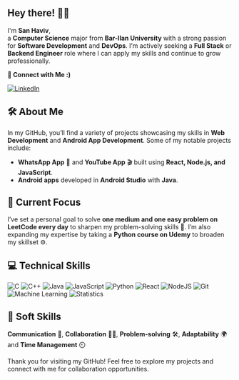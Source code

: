 ## Hey there! 👋💪
I'm **San Haviv**,  
a **Computer Science** major from **Bar-Ilan University** with a strong passion for **Software Development** and **DevOps**. I’m actively seeking a **Full Stack** or **Backend Engineer** role where I can apply my skills and continue to grow professionally.

**🔗 Connect with Me :)**

[![LinkedIn](https://img.shields.io/badge/LinkedIn-Connect-blue?style=for-the-badge&logo=linkedin&logoColor=white)](https://linkedin.com/in/sanh)

## 🛠️ About Me
In my GitHub, you’ll find a variety of projects showcasing my skills in **Web Development** and **Android App Development**. Some of my notable projects include:
- **WhatsApp App** 📲 and **YouTube App** 🎬 built using **React, Node.js, and JavaScript**.
- **Android apps** developed in **Android Studio** with **Java**.

## 🚀 Current Focus
I’ve set a personal goal to solve **one medium and one easy problem on LeetCode every day** to sharpen my problem-solving skills 🧠. I’m also expanding my expertise by taking a **Python course on Udemy** to broaden my skillset ⚙️.

## 💻 Technical Skills
![C](https://img.shields.io/badge/C-%2300599C.svg?style=flat-square&logo=c&logoColor=white)
![C++](https://img.shields.io/badge/C%2B%2B-%2300599C.svg?style=flat-square&logo=c%2B%2B&logoColor=white)
![Java](https://img.shields.io/badge/Java-%23ED8B00.svg?style=flat-square&logo=java&logoColor=white)
![JavaScript](https://img.shields.io/badge/JavaScript-%23F7DF1E.svg?style=flat-square&logo=javascript&logoColor=black)
![Python](https://img.shields.io/badge/Python-3776AB?style=flat-square&logo=python&logoColor=white)
![React](https://img.shields.io/badge/React-%2320232a.svg?style=flat-square&logo=react&logoColor=%2361DAFB)
![NodeJS](https://img.shields.io/badge/Node.js-43853D?style=flat-square&logo=node-dot-js&logoColor=white)
![Git](https://img.shields.io/badge/Git-%23F05033.svg?style=flat-square&logo=git&logoColor=white)
![Machine Learning](https://img.shields.io/badge/-Machine%20Learning-000000?style=flat-square&logo=pytorch&logoColor=white)
![Statistics](https://img.shields.io/badge/Statistics-4B0082?style=flat-square&logo=chart-bar&logoColor=white)

## 🦾 Soft Skills
**Communication** 💬, **Collaboration** 🤜🤛, **Problem-solving** 🛠️, **Adaptability** 🌍 and **Time Management** ⏲️

Thank you for visiting my GitHub! Feel free to explore my projects and connect with me for collaboration opportunities.
